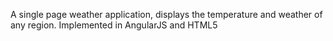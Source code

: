 A single page weather application, displays the temperature and weather of any region. Implemented in AngularJS and HTML5